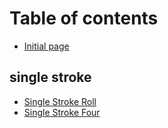 # Table of contents

* [Initial page](README.md)

## single stroke

* [Single Stroke Roll](single-stroke/single-stroke-roll.md)
* [Single Stroke Four](single-stroke/single-stroke-four.md)

